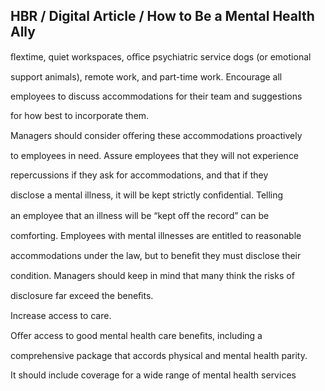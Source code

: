 ## HBR / Digital Article / How to Be a Mental Health Ally

ﬂextime, quiet workspaces, oﬃce psychiatric service dogs (or emotional

support animals), remote work, and part-time work. Encourage all

employees to discuss accommodations for their team and suggestions

for how best to incorporate them.

Managers should consider oﬀering these accommodations proactively

to employees in need. Assure employees that they will not experience

repercussions if they ask for accommodations, and that if they

disclose a mental illness, it will be kept strictly conﬁdential. Telling

an employee that an illness will be “kept oﬀ the record” can be

comforting. Employees with mental illnesses are entitled to reasonable

accommodations under the law, but to beneﬁt they must disclose their

condition. Managers should keep in mind that many think the risks of

disclosure far exceed the beneﬁts.

Increase access to care.

Oﬀer access to good mental health care beneﬁts, including a

comprehensive package that accords physical and mental health parity.

It should include coverage for a wide range of mental health services